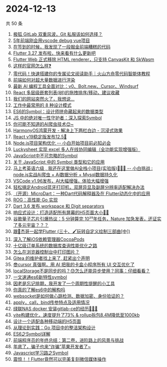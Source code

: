 # 2024-12-13

共 50 条

<!-- BEGIN JUEJIN -->
<!-- 最后更新时间 2024-12-13 00:01:06 +0800 -->
1. [极狐 GitLab 双重风波，Git 私服该如何选择？](https://juejin.cn/post/7446578471901626420)
1. [5年前端刚会用vscode debug vue项目](https://juejin.cn/post/7446578471901872180)
1. [在签到的时候，我发现了一段掘金前端糟糕的代码](https://juejin.cn/post/7447094734684848139)
1. [Flutter 3.27 发布啦，快来看有什么更新吧](https://juejin.cn/post/7447097960011923506)
1. [Flutter Web 正式移除 HTML renderer，只支持 CanvasKit 和 SkWasm](https://juejin.cn/post/7446613741627736091)
1. [这样的官网怎么样❓](https://juejin.cn/post/7447026961463115812)
1. [零代码！快速搭建你的专属论文阅读助手｜火山方舟零代码智能体教程](https://juejin.cn/post/7446998671886581812)
1. [前端如何对超大量数据进行渲染](https://juejin.cn/post/7446498913518059556)
1. [最新 AI 编程工具全面对比：v0、Bolt.new、Cursor、Windsurf](https://juejin.cn/post/7446099997349806134)
1. [React 多层级嵌套列表(树)的拖拽排序/移动，建议收藏](https://juejin.cn/post/7446330688785973258)
1. [我们的网站突然火了，我想说...](https://juejin.cn/post/7447071039455576076)
1. [工作中最常用的 8 种设计模式](https://juejin.cn/post/7446964447464390694)
1. [ES6的Symbol：设计师拼命藏起来的数据类型](https://juejin.cn/post/7446453797821366308)
1. [JS 中的绝对唯一性守护者：深入探索Symbol](https://juejin.cn/post/7446416541849829403)
1. [你可能不知道的AI爬虫技术😊~](https://juejin.cn/post/7446272006973390882)
1. [HarmonyOS鸿蒙开发 - 解决上下两栏白边 - 沉浸式效果](https://juejin.cn/post/7446592874022879284)
1. [React v19稳定版发布12.5🚀](https://juejin.cn/post/7446298449563189260)
1. [Node.js项目架构优化 -- 小白开始项目前必知必会](https://juejin.cn/post/7446330268117106740)
1. [Luckysheet 实现 excel 多人在线协同编辑（全功能实现增强版）](https://juejin.cn/post/7446980503271866368)
1. [JavaScript中不可忽略的Symbol ](https://juejin.cn/post/7446651689430024226)
1. [关于 JavaScript 中的 Symbol 类型和它的应用](https://juejin.cn/post/7446313878714548251)
1. [马上考英语六级 , 我还在这里做AI全栈小项目(实验版)🤡🤡🤡 -- 小白挑战 : node.js实战Ai爬虫 + Ai数据分析 + Mysql数据持久化](https://juejin.cn/post/7447331905820885007)
1. [VSCode v1.96发布，AI大幅增强，体验大幅增强](https://juejin.cn/post/7447212089980715058)
1. [轻松搞定Android蓝牙打印机，双屏异显及副屏分辨率适配解决办法](https://juejin.cn/post/7446820939943428107)
1. [（开源）MicroDart：一种Dart代码解释器及在 Flutter动态化中的应用](https://juejin.cn/post/7446402625716863002)
1. [ROG：高性能 Go 实现](https://juejin.cn/post/7446985838582136844)
1. [Dart 3.6 发布,workspace 和 Digit separators](https://juejin.cn/post/7447134640466886683)
1. [响应式设计：打造适配所有屏幕的H5页面大小🚀🚀](https://juejin.cn/post/7447122150388596787)
1. [谷歌量子芯片引爆热议：5 分钟算完 10²⁵年任务，Nature 加急发表，还证实了多元宇宙？？？](https://juejin.cn/post/7446666453414346815)
1. [跟🤡杰哥一起学Flutter (三十、🖌玩转自定义绘制三部曲[中])](https://juejin.cn/post/7446634545867046922)
1. [深入了解iOS依赖管理器CocoaPods](https://juejin.cn/post/7446436065545715723)
1. [十亿级订单系统的数据库查询性能优化之路](https://juejin.cn/post/7446365568632930341)
1. [怎么在浏览器控制台中打印图片？](https://juejin.cn/post/7446240175640870966)
1. [Gitea 的维护者找上来了, 赶紧出个声明](https://juejin.cn/post/7447331853071138816)
1. [😎cursor 真强啊，用 AI 把我的卡盒小程序所有 UI 交互优化了](https://juejin.cn/post/7447163741974986786)
1. [localStorage不是同步的吗？😓怎么还能异步使用？同事：仔细看看？](https://juejin.cn/post/7447118874628309044)
1. [一文速通es6新特性symbol](https://juejin.cn/post/7446591561095626761)
1. [因老是忘记排期，我开发了一个周期性提醒的小工具](https://juejin.cn/post/7446362500478238746)
1. [你真的了解es6中的解构吗](https://juejin.cn/post/7446988707503112228)
1. [ websocket是如何做心跳检测、数据加密、身份验证的？](https://juejin.cn/post/7446730504676163619)
1. [apply，call，bind传参特点及适用情况](https://juejin.cn/post/7446971768676368435)
1. [绿联NAS docker 安装gitlab-ce的经历🚀🚀🚀](https://juejin.cn/post/7446362500478058522)
1. [vite构建优化，速度提升了73% &  rollup拆包8.4M降低至1000kb](https://juejin.cn/post/7446289008906616872)
1. [设计一个适配各种移动端的H5页面](https://juejin.cn/post/7447333079880908841)
1. [从理论到实践：Go 项目中的整洁架构设计	](https://juejin.cn/post/7446693684223868962)
1. [ES6之Symbol详解](https://juejin.cn/post/7446964810090971155)
1. [前端程序员的年终总结：第二卷，进阶路上的风景与挑战](https://juejin.cn/post/7446673583327772672)
1. [年底了，骗子也来“诈骗”苹果开发者了~](https://juejin.cn/post/7446593368564973607)
1. [Javascript学习路之Symbol](https://juejin.cn/post/7446652016594108453)
1. [震惊！！Flutter竟然可以完美复刻微信媒体操作](https://juejin.cn/post/7446651689430237218)
<!-- END JUEJIN -->
